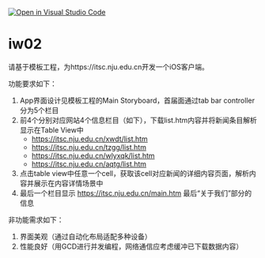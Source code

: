 [![Open in Visual Studio Code](https://classroom.github.com/assets/open-in-vscode-c66648af7eb3fe8bc4f294546bfd86ef473780cde1dea487d3c4ff354943c9ae.svg)](https://classroom.github.com/online_ide?assignment_repo_id=9214150&assignment_repo_type=AssignmentRepo)
# iw02

请基于模板工程，为https://itsc.nju.edu.cn开发一个iOS客户端。

功能要求如下：

1. App界面设计见模板工程的Main Storyboard，首届面通过tab bar controller分为5个栏目
2. 前4个分别对应网站4个信息栏目（如下），下载list.htm内容并将新闻条目解析显示在Table View中
   - https://itsc.nju.edu.cn/xwdt/list.htm
   - https://itsc.nju.edu.cn/tzgg/list.htm
   - https://itsc.nju.edu.cn/wlyxqk/list.htm
   - https://itsc.nju.edu.cn/aqtg/list.htm
3. 点击table view中任意一个cell，获取该cell对应新闻的详细内容页面，解析内容并展示在内容详情场景中
4. 最后一个栏目显示 https://itsc.nju.edu.cn/main.htm 最后“关于我们”部分的信息

非功能需求如下：
1. 界面美观（通过自动化布局适配多种设备）
2. 性能良好（用GCD进行并发编程，网络通信应考虑缓冲已下载数据内容）

